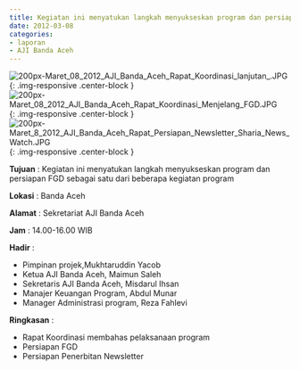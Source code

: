 ```yaml
---
title: Kegiatan ini menyatukan langkah menyukseskan program dan persiapan FGD sebagai satu dari beberapa kegiatan program
date: 2012-03-08
categories:
- laporan
- AJI Banda Aceh
---
```


![200px-Maret_08_2012_AJI_Banda_Aceh_Rapat_Koordinasi_lanjutan_.JPG](/uploads/200px-Maret_08_2012_AJI_Banda_Aceh_Rapat_Koordinasi_lanjutan_.JPG){: .img-responsive .center-block }
![200px-Maret_08_2012_AJI_Banda_Aceh_Rapat_Koordinasi_Menjelang_FGD.JPG](/uploads/200px-Maret_08_2012_AJI_Banda_Aceh_Rapat_Koordinasi_Menjelang_FGD.JPG){: .img-responsive .center-block }
![200px-Maret_8_2012_AJI_Banda_Aceh_Rapat_Persiapan_Newsletter_Sharia_News_Watch.JPG](/uploads/200px-Maret_8_2012_AJI_Banda_Aceh_Rapat_Persiapan_Newsletter_Sharia_News_Watch.JPG){: .img-responsive .center-block }

**Tujuan** : Kegiatan ini menyatukan langkah menyukseskan program dan persiapan FGD sebagai satu dari beberapa kegiatan program

**Lokasi** : Banda Aceh

**Alamat** : Sekretariat AJI Banda Aceh

**Jam** : 14.00-16.00 WIB

**Hadir** : 
* Pimpinan projek,Mukhtaruddin Yacob
* Ketua AJI Banda Aceh, Maimun Saleh
* Sekretaris AJI Banda Aceh, Misdarul Ihsan
* Manajer Keuangan Program, Abdul Munar
* Manager Administrasi program, Reza Fahlevi
 
**Ringkasan** : 
* Rapat Koordinasi membahas pelaksanaan program
* Persiapan FGD
* Persiapan Penerbitan Newsletter
